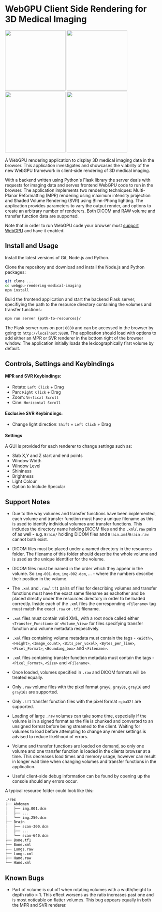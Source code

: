 # WebGPU Client Side Rendering for 3D Medical Imaging

<div style='display: inline-block'>
  <img src="https://i.ibb.co/10ccb82/Screenshot-2022-08-24-at-21-24-03.png" width="200"/>
  <img src="https://i.ibb.co/CbspjwV/Screenshot-2022-08-24-at-09-14-34.png" width="200"/>
  <img src="https://i.ibb.co/KbwjjGk/Screenshot-2022-08-24-at-21-56-03.png" width="200"/>
  <img src="https://i.ibb.co/k3PWwv6/Screenshot-2022-08-24-at-22-10-15.png" width="200"/>
</div>

A WebGPU rendering application to display 3D medical imaging data in the browser. This application investigates and showcases the viability of the new WebGPU framework in client-side rendering of 3D medical imaging.

With a backend written using Python's Flask library the server deals with requests for imaging data and serves frontend WebGPU code to run in the browser. The application implements two rendering techniques: Multi-Planar Reformatting (MPR) rendering using maximum intensity projection and Shaded Volume Rendering (SVR) using Blinn-Phong lighting. The application provides parameters to vary the output render, and options to create an arbitrary number of renderers. Both DICOM and RAW volume and transfer function data are supported.

Note that in order to run WebGPU code your browser must [support WebGPU](https://github.com/gpuweb/gpuweb/wiki/Implementation-Status) and have it enabled.

## Install and Usage
Install the latest versions of Git, Node.js and Python.

Clone the repository and download and install the Node.js and Python packages:
```bash
git clone ...
cd webgpu-rendering-medical-imaging
npm install
```
Build the frontend application and start the backend Flask server, specifiying the path to the resource directory containing the volumes and transfer functions:
```bash
npm run server {path-to-resources}/
```
The Flask server runs on port `8080` and can be accessed in the browser by going to `http://localhost:8080`. The application should load with options to add either an MPR or SVR renderer in the bottom right of the browser window. The application initially loads the lexicographically first volume by default.

## Controls, Settings and Keybindings
#### MPR and SVR Keybindings:
- Rotate: `Left Click` + Drag
- Pan: `Right Click` + Drag
- Zoom: `Vertical Scroll`
- Cine: `Horizontal Scroll`

#### Exclusive SVR Keybindings:
- Change light direction: `Shift` + `Left Click` + Drag

#### Settings
A GUI is provided for each renderer to change settings such as:
- Slab X,Y and Z start and end points
- Window Width
- Window Level
- Shininess
- Brightness
- Light Colour
- Option to Include Specular

## Support Notes
- Due to the way volumes and transfer functions have been implemented, each volume and transfer function must have a unique filename as this is used to identify individual volumes and transfer functions. This includes the directory name holding DICOM files and the `.xml`/`.raw` pairs of as well - e.g. `Brain/` holding DICOM files and `Brain.xml`/`Brain.raw` cannot both exist.

- DICOM files must be placed under a named directory in the resources folder. The filename of this folder should describe the whole volume and is used as the unique identifier for the volume.

- DICOM files must be named in the order which they appear in the volume. So `img-001.dcm`, `img-002.dcm`, ... - where the numbers describe their position in the volume.

- The `.xml` and `.raw`/`.tf1` pairs of files for describing volumes and transfer functions must have the exact same filename as eachother and be placed directly under the resources directory in order to be loaded correctly. Inside each of the `.xml` files the corresponding `<Filename>` tag must match the exact `.raw` or `.tf1` filename.

- `.xml` files must contain valid XML, with a root node called either `<Transfer_Function>` or `<Volume_View>` for files specifying transfer function and volume metadata respectively.

- `.xml` files containing volume metadata must contain the tags - `<Width>`, `<Height>`, `<Image_count>`, `<Bits_per_voxel>`, `<Bytes_per_line>`, `<Pixel_Format>`, `<Bounding_box>` and `<Filename>`.

- `.xml` files containing transfer function metadata must contain the tags - `<Pixel_Format>`, `<Size>` and `<Filename>`.

- Once loaded, volumes specified in `.raw` and DICOM formats will be treated equally.

- Only `.raw` volume files with the pixel format `gray8`, `gray8s`, `gray16` and `gray16s` are supported.

- Only `.tf1` transfer function files with the pixel format `rgba32f` are supported.

- Loading of large `.raw` volumes can take some time, especially if the volume is in a signed format as the file is chunked and converted to an unsigned format before being streamed to the client. Waiting for volumes to load before attempting to change any render settings is advised to reduce likelihood of errors.

- Volume and transfer functions are loaded on demand, so only one volume and one transfer function is loaded in the clients browser at a time. This decreases load times and memory usage, however can result in longer wait time when changing volumes and transfer functions in the application.

- Useful client-side debug information can be found by opening up the console should any errors occur.

A typical resource folder could look like this:

```bash
./res
├── Abdomen
│   ├── img.001.dcm
│   ├── ...
│   └── img.250.dcm
├── Brain 
│   ├── scan-300.dcm
│   ├── ...
│   └── scan-640.dcm
├── Bone.tf1
├── Bone.xml
├── Lungs.raw
├── Lungs.xml
├── Hand.raw
└── Hand.xml
```

## Known Bugs

- Part of volume is cut off when rotating volumes with a width/height to depth ratio > 1. This effect worsens as the ratio increases past one and is most noticable on flatter volumes. This bug appears equally in both the MPR and SVR renderer.
